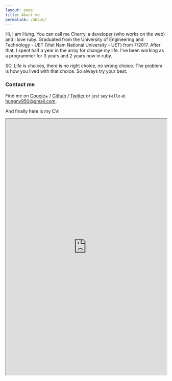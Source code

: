 ```yaml
---
layout: page
title: About me
permalink: /about/
---
```


Hi, I am Hưng. You can call me Cherry, a developer (who works on the web) and i love ruby.
Graduated from the University of Engineering and Technology - UET (Viet Nam National University - UET) from 7/2017. After that, I spent half a year in the army for change my life. I've been working as a programmer for 3 years and 2 years now in ruby.

SO, Life is choices, there is no right choice, no wrong choice. The problem is how you lived with that choice. So always try your best.


### Contact me

Find me on [Google+][google] / [Github][github] / [Twitter][Twitter] or just say `Hello` at
[hungnv950@gmail.com](hungnv950@gmail.com).

And finally here is my CV:
<iframe src="https://drive.google.com/file/d/1DC2Wwg9hq6WMaaXZs9wk3G3JFh-vHgtA/preview" width="100%" height="800px"></iframe>

[pwf]: http://processwire.com/talk
[jekyll]: http://jekyllrb.com
[github]: https://github.com/hungnv950
[google]: https://plus.google.com/+hungnv950
[twitter]: https://twitter.com/hungnv950
